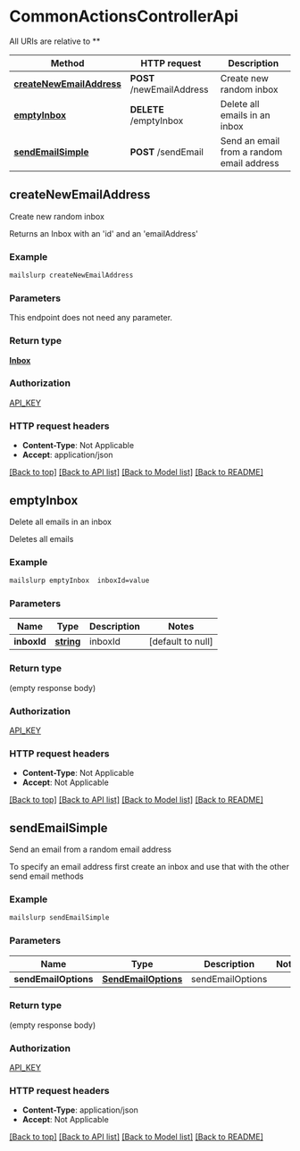 # CommonActionsControllerApi

All URIs are relative to **

Method | HTTP request | Description
------------- | ------------- | -------------
[**createNewEmailAddress**](CommonActionsControllerApi.md#createNewEmailAddress) | **POST** /newEmailAddress | Create new random inbox
[**emptyInbox**](CommonActionsControllerApi.md#emptyInbox) | **DELETE** /emptyInbox | Delete all emails in an inbox
[**sendEmailSimple**](CommonActionsControllerApi.md#sendEmailSimple) | **POST** /sendEmail | Send an email from a random email address



## createNewEmailAddress

Create new random inbox

Returns an Inbox with an 'id' and an 'emailAddress'

### Example

```bash
mailslurp createNewEmailAddress
```

### Parameters

This endpoint does not need any parameter.

### Return type

[**Inbox**](Inbox.md)

### Authorization

[API_KEY](../README.md#API_KEY)

### HTTP request headers

- **Content-Type**: Not Applicable
- **Accept**: application/json

[[Back to top]](#) [[Back to API list]](../README.md#documentation-for-api-endpoints) [[Back to Model list]](../README.md#documentation-for-models) [[Back to README]](../README.md)


## emptyInbox

Delete all emails in an inbox

Deletes all emails

### Example

```bash
mailslurp emptyInbox  inboxId=value
```

### Parameters


Name | Type | Description  | Notes
------------- | ------------- | ------------- | -------------
 **inboxId** | [**string**](.md) | inboxId | [default to null]

### Return type

(empty response body)

### Authorization

[API_KEY](../README.md#API_KEY)

### HTTP request headers

- **Content-Type**: Not Applicable
- **Accept**: Not Applicable

[[Back to top]](#) [[Back to API list]](../README.md#documentation-for-api-endpoints) [[Back to Model list]](../README.md#documentation-for-models) [[Back to README]](../README.md)


## sendEmailSimple

Send an email from a random email address

To specify an email address first create an inbox and use that with the other send email methods

### Example

```bash
mailslurp sendEmailSimple
```

### Parameters


Name | Type | Description  | Notes
------------- | ------------- | ------------- | -------------
 **sendEmailOptions** | [**SendEmailOptions**](SendEmailOptions.md) | sendEmailOptions |

### Return type

(empty response body)

### Authorization

[API_KEY](../README.md#API_KEY)

### HTTP request headers

- **Content-Type**: application/json
- **Accept**: Not Applicable

[[Back to top]](#) [[Back to API list]](../README.md#documentation-for-api-endpoints) [[Back to Model list]](../README.md#documentation-for-models) [[Back to README]](../README.md)

